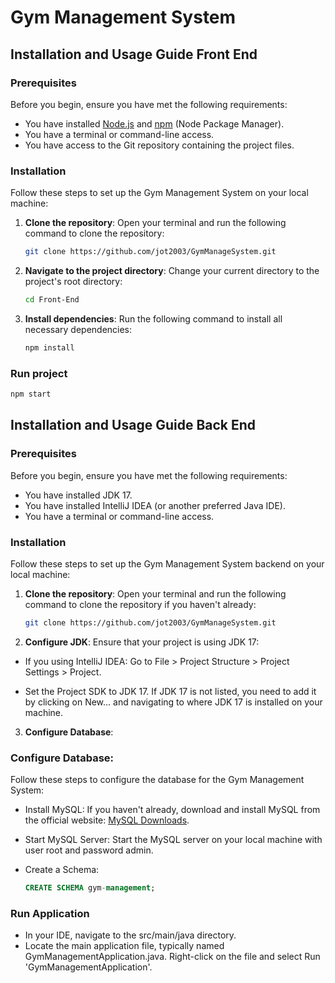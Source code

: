# Gym Management System

## Installation and Usage Guide Front End

### Prerequisites

Before you begin, ensure you have met the following requirements:

- You have installed [Node.js](https://nodejs.org/en/) and [npm](https://www.npmjs.com/) (Node Package Manager).
- You have a terminal or command-line access.
- You have access to the Git repository containing the project files.

### Installation

Follow these steps to set up the Gym Management System on your local machine:

1. **Clone the repository**:
   Open your terminal and run the following command to clone the repository:

   ```bash
   git clone https://github.com/jot2003/GymManageSystem.git
   ```

2. **Navigate to the project directory**:
   Change your current directory to the project's root directory:

   ```bash
   cd Front-End
   ```

3. **Install dependencies**:
   Run the following command to install all necessary dependencies:

   ```bash
   npm install
   ```
### Run project
   ```bash
   npm start
   ```

## Installation and Usage Guide Back End

### Prerequisites
Before you begin, ensure you have met the following requirements:

- You have installed JDK 17.
- You have installed IntelliJ IDEA (or another preferred Java IDE).
- You have a terminal or command-line access.

### Installation
Follow these steps to set up the Gym Management System backend on your local machine:

1. **Clone the repository**:
   Open your terminal and run the following command to clone the repository if you haven't already:

   ```bash
   git clone https://github.com/jot2003/GymManageSystem.git
   ```

2. **Configure JDK**:
Ensure that your project is using JDK 17:

- If you using IntelliJ IDEA:
Go to File > Project Structure > Project Settings > Project.

- Set the Project SDK to JDK 17. If JDK 17 is not listed, you need to add it by clicking on New... and navigating to where JDK 17 is installed on your machine.

3. **Configure Database**:
### Configure Database:

Follow these steps to configure the database for the Gym Management System:

- Install MySQL:
   If you haven't already, download and install MySQL from the official website: [MySQL Downloads](https://dev.mysql.com/downloads/).

- Start MySQL Server:
   Start the MySQL server on your local machine with user root and password admin.

- Create a Schema:

   ```sql
   CREATE SCHEMA gym-management;
   ```

### Run Application
- In your IDE, navigate to the src/main/java directory.
- Locate the main application file, typically named GymManagementApplication.java.
Right-click on the file and select Run 'GymManagementApplication'.

